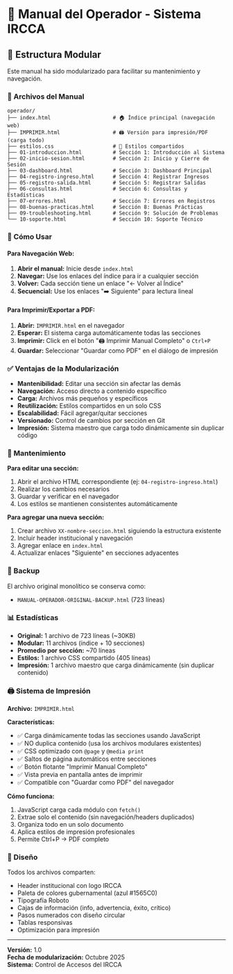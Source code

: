 # 📖 Manual del Operador - Sistema IRCCA

## 🎯 Estructura Modular

Este manual ha sido modularizado para facilitar su mantenimiento y navegación.

### 📁 Archivos del Manual

```
operador/
├── index.html                    # 🏠 Índice principal (navegación web)
├── IMPRIMIR.html                 # 🖨️ Versión para impresión/PDF (carga todo)
├── estilos.css                   # 🎨 Estilos compartidos
├── 01-introduccion.html          # Sección 1: Introducción al Sistema
├── 02-inicio-sesion.html         # Sección 2: Inicio y Cierre de Sesión
├── 03-dashboard.html             # Sección 3: Dashboard Principal
├── 04-registro-ingreso.html      # Sección 4: Registrar Ingresos
├── 05-registro-salida.html       # Sección 5: Registrar Salidas
├── 06-consultas.html             # Sección 6: Consultas y Estadísticas
├── 07-errores.html               # Sección 7: Errores en Registros
├── 08-buenas-practicas.html      # Sección 8: Buenas Prácticas
├── 09-troubleshooting.html       # Sección 9: Solución de Problemas
└── 10-soporte.html               # Sección 10: Soporte Técnico
```

### 🚀 Cómo Usar

#### **Para Navegación Web:**
1. **Abrir el manual:** Inicie desde `index.html`
2. **Navegar:** Use los enlaces del índice para ir a cualquier sección
3. **Volver:** Cada sección tiene un enlace "← Volver al Índice"
4. **Secuencial:** Use los enlaces "➡️ Siguiente" para lectura lineal

#### **Para Imprimir/Exportar a PDF:**
1. **Abrir:** `IMPRIMIR.html` en el navegador
2. **Esperar:** El sistema carga automáticamente todas las secciones
3. **Imprimir:** Click en el botón "🖨️ Imprimir Manual Completo" o `Ctrl+P`
4. **Guardar:** Seleccionar "Guardar como PDF" en el diálogo de impresión

### ✅ Ventajas de la Modularización

- **Mantenibilidad:** Editar una sección sin afectar las demás
- **Navegación:** Acceso directo a contenido específico
- **Carga:** Archivos más pequeños y específicos
- **Reutilización:** Estilos compartidos en un solo CSS
- **Escalabilidad:** Fácil agregar/quitar secciones
- **Versionado:** Control de cambios por sección en Git
- **Impresión:** Sistema maestro que carga todo dinámicamente sin duplicar código

### 📝 Mantenimiento

**Para editar una sección:**
1. Abrir el archivo HTML correspondiente (ej: `04-registro-ingreso.html`)
2. Realizar los cambios necesarios
3. Guardar y verificar en el navegador
4. Los estilos se mantienen consistentes automáticamente

**Para agregar una nueva sección:**
1. Crear archivo `XX-nombre-seccion.html` siguiendo la estructura existente
2. Incluir header institucional y navegación
3. Agregar enlace en `index.html`
4. Actualizar enlaces "Siguiente" en secciones adyacentes

### 🔄 Backup

El archivo original monolítico se conserva como:
- `MANUAL-OPERADOR-ORIGINAL-BACKUP.html` (723 líneas)

### 📊 Estadísticas

- **Original:** 1 archivo de 723 líneas (~30KB)
- **Modular:** 11 archivos (índice + 10 secciones)
- **Promedio por sección:** ~70 líneas
- **Estilos:** 1 archivo CSS compartido (405 líneas)
- **Impresión:** 1 archivo maestro que carga dinámicamente (sin duplicar contenido)

### 🖨️ Sistema de Impresión

**Archivo:** `IMPRIMIR.html`

**Características:**
- ✅ Carga dinámicamente todas las secciones usando JavaScript
- ✅ NO duplica contenido (usa los archivos modulares existentes)
- ✅ CSS optimizado con `@page` y `@media print`
- ✅ Saltos de página automáticos entre secciones
- ✅ Botón flotante "Imprimir Manual Completo"
- ✅ Vista previa en pantalla antes de imprimir
- ✅ Compatible con "Guardar como PDF" del navegador

**Cómo funciona:**
1. JavaScript carga cada módulo con `fetch()`
2. Extrae solo el contenido (sin navegación/headers duplicados)
3. Organiza todo en un solo documento
4. Aplica estilos de impresión profesionales
5. Permite Ctrl+P → PDF completo

### 🎨 Diseño

Todos los archivos comparten:
- Header institucional con logo IRCCA
- Paleta de colores gubernamental (azul #1565C0)
- Tipografía Roboto
- Cajas de información (info, advertencia, éxito, crítico)
- Pasos numerados con diseño circular
- Tablas responsivas
- Optimización para impresión

---

**Versión:** 1.0  
**Fecha de modularización:** Octubre 2025  
**Sistema:** Control de Accesos del IRCCA
